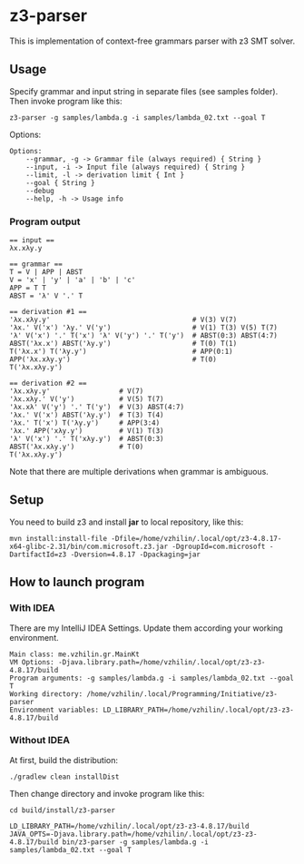 # z3-parser
This is implementation of context-free grammars parser with z3 SMT solver.

## Usage
Specify grammar and input string in separate files (see samples folder). Then invoke program like this:

`z3-parser -g samples/lambda.g -i samples/lambda_02.txt --goal T`

Options:
```
Options: 
    --grammar, -g -> Grammar file (always required) { String }
    --input, -i -> Input file (always required) { String }
    --limit, -l -> derivation limit { Int }
    --goal { String }
    --debug 
    --help, -h -> Usage info 
```

### Program output
```
== input ==
λx.xλy.y

== grammar ==
T = V | APP | ABST
V = 'x' | 'y' | 'a' | 'b' | 'c'
APP = T T
ABST = 'λ' V '.' T

== derivation #1 ==
'λx.xλy.y'                                   # V(3) V(7)
'λx.' V('x') 'λy.' V('y')                    # V(1) T(3) V(5) T(7)
'λ' V('x') '.' T('x') 'λ' V('y') '.' T('y')  # ABST(0:3) ABST(4:7)
ABST('λx.x') ABST('λy.y')                    # T(0) T(1)
T('λx.x') T('λy.y')                          # APP(0:1)
APP('λx.xλy.y')                              # T(0)
T('λx.xλy.y')

== derivation #2 ==
'λx.xλy.y'                 # V(7)
'λx.xλy.' V('y')           # V(5) T(7)
'λx.xλ' V('y') '.' T('y')  # V(3) ABST(4:7)
'λx.' V('x') ABST('λy.y')  # T(3) T(4)
'λx.' T('x') T('λy.y')     # APP(3:4)
'λx.' APP('xλy.y')         # V(1) T(3)
'λ' V('x') '.' T('xλy.y')  # ABST(0:3)
ABST('λx.xλy.y')           # T(0)
T('λx.xλy.y')
```

Note that there are multiple derivations when grammar is ambiguous. 

## Setup
You need to build z3 and install **jar** to local repository, like this:

```
mvn install:install-file -Dfile=/home/vzhilin/.local/opt/z3-4.8.17-x64-glibc-2.31/bin/com.microsoft.z3.jar -DgroupId=com.microsoft -DartifactId=z3 -Dversion=4.8.17 -Dpackaging=jar
```

## How to launch program

### With IDEA
There are my IntelliJ IDEA Settings. Update them according your working environment.
```
Main class: me.vzhilin.gr.MainKt
VM Options: -Djava.library.path=/home/vzhilin/.local/opt/z3-z3-4.8.17/build
Program arguments: -g samples/lambda.g -i samples/lambda_02.txt --goal T
Working directory: /home/vzhilin/.local/Programming/Initiative/z3-parser
Environment variables: LD_LIBRARY_PATH=/home/vzhilin/.local/opt/z3-z3-4.8.17/build
```

### Without IDEA
At first, build the distribution:
```
./gradlew clean installDist
```

Then change directory and invoke program like this:
```
cd build/install/z3-parser

LD_LIBRARY_PATH=/home/vzhilin/.local/opt/z3-z3-4.8.17/build JAVA_OPTS=-Djava.library.path=/home/vzhilin/.local/opt/z3-z3-4.8.17/build bin/z3-parser -g samples/lambda.g -i samples/lambda_02.txt --goal T
```
